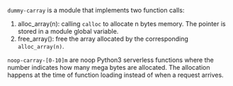 `dummy-carray` is a module that implements two function calls:
1. alloc_array(n): calling `calloc` to allocate n bytes memory. The pointer is stored in a module
global variable.
2. free_array(): free the array allocated by the corresponding `alloc_array(n)`.

`noop-carray-[0-10]m` are noop Python3 serverless functions where the number indicates how many
mega bytes are allocated. The allocation happens at the time of function loading instead of when
a request arrives.
